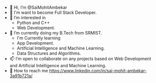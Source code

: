 - 👋 Hi, I’m @SaiMohitAmbekar
- 👀 I'm want to become Full Stack Developer.<br>
- 💞️ I’m interested in
   <ul><li> Python and C++ </li>
   <li> Web Development. </li></ul>
- 🌱 I’m currently doing my B.Tech from SRMIST.
   <ul><li> I'm Currently learning </li>
       <li> App Development. </li>
       <li> Artificial Intelligence and Machine Learning. </li>
       <li> Data Structures and Algorithms. </li></ul>
- 📫 I’m open to collaborate on any projects based on Web Development and Artificial Intelligence and Machine Learning.
- 💞️ How to reach me https://www.linkedin.com/in/sai-mohit-ambekar-3a91b721a/

<!---
SaiMohithAmbekar/SaiMohithAmbekar is a ✨ special ✨ repository because its `README.md` (this file) appears on your GitHub profile.
You can click the Preview link to take a look at your changes.
--->
